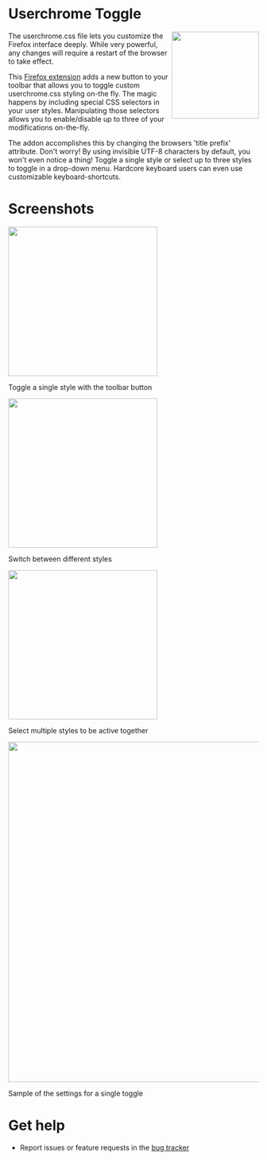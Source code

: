 # Userchrome Toggle
<img align="right" src="https://github.com/Joolee/userchrome-toggle/raw/main/images/icon.svg" width="175">

The userchrome.css file lets you customize the Firefox interface deeply. While very powerful, any changes will require a restart of the browser to take effect.

This [Firefox extension](https://addons.mozilla.org/firefox/addon/userchrome-toggle/) adds a new button to your toolbar that allows you to toggle custom userchrome.css styling on-the fly. The magic happens by including special CSS selectors in your user styles. Manipulating those selectors allows you to enable/disable up to three of your modifications on-the-fly.

The addon accomplishes this by changing the browsers 'title prefix' attribute. Don't worry! By using invisible UTF-8 characters by default, you won't even notice a thing! Toggle a single style or select up to three styles to toggle in a drop-down menu. Hardcore keyboard users can even use customizable keyboard-shortcuts.

# Screenshots
<img width="300" src="https://github.com/Joolee/userchrome-toggle/raw/main/.github/assets/single-toggle.png">

Toggle a single style with the toolbar button

<img width="300" src="https://github.com/Joolee/userchrome-toggle/raw/main/.github/assets/multiple-radio.png">

Switch between different styles

<img width="300" src="https://github.com/Joolee/userchrome-toggle/raw/main/.github/assets/multiple-checkbox.png">

Select multiple styles to be active together

<img width="684" src="https://github.com/Joolee/userchrome-toggle/raw/main/.github/assets/settings-toggle.png">

Sample of the settings for a single toggle


# Get help
* Report issues or feature requests in the [bug tracker](https://github.com/Joolee/userchrome-toggle/issues)

